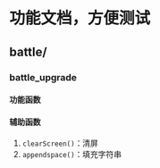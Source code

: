 # 功能文档，方便测试
## battle/
### battle_upgrade
#### 功能函数

#### 辅助函数
1. `clearScreen()`：清屏
2. `appendspace()`：填充字符串
